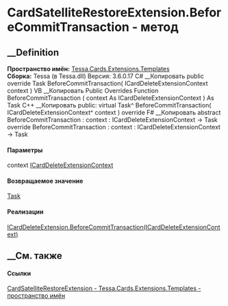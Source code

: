 # CardSatelliteRestoreExtension.BeforeCommitTransaction - метод
##  __Definition
 **Пространство имён:**
[Tessa.Cards.Extensions.Templates](N_Tessa_Cards_Extensions_Templates.htm)  
 **Сборка:** Tessa (в Tessa.dll) Версия: 3.6.0.17
C# __Копировать
     public override Task BeforeCommitTransaction(
    	ICardDeleteExtensionContext context
    )
VB __Копировать
     Public Overrides Function BeforeCommitTransaction ( 
    	context As ICardDeleteExtensionContext
    ) As Task
C++ __Копировать
     public:
    virtual Task^ BeforeCommitTransaction(
    	ICardDeleteExtensionContext^ context
    ) override
F# __Копировать
     abstract BeforeCommitTransaction : 
            context : ICardDeleteExtensionContext -> Task 
    override BeforeCommitTransaction : 
            context : ICardDeleteExtensionContext -> Task 
#### Параметры
context
[ICardDeleteExtensionContext](T_Tessa_Cards_Extensions_ICardDeleteExtensionContext.htm)
#### Возвращаемое значение
[Task](https://learn.microsoft.com/dotnet/api/system.threading.tasks.task)
#### Реализации
[ICardDeleteExtension.BeforeCommitTransaction(ICardDeleteExtensionContext)](M_Tessa_Cards_Extensions_ICardDeleteExtension_BeforeCommitTransaction.htm)  
##  __См. также
#### Ссылки
[CardSatelliteRestoreExtension -
](T_Tessa_Cards_Extensions_Templates_CardSatelliteRestoreExtension.htm)
[Tessa.Cards.Extensions.Templates - пространство
имён](N_Tessa_Cards_Extensions_Templates.htm)
